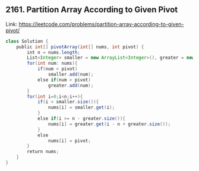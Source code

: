 ## 2161. Partition Array According to Given Pivot
Link: https://leetcode.com/problems/partition-array-according-to-given-pivot/

```java
class Solution {
    public int[] pivotArray(int[] nums, int pivot) {
        int n = nums.length;
        List<Integer> smaller = new ArrayList<Integer>(), greater = new ArrayList<Integer>();
        for(int num: nums){
            if(num < pivot)
                smaller.add(num);
            else if(num > pivot)
                greater.add(num);
        }
        for(int i=0;i<n;i++){
            if(i < smaller.size()){
                nums[i] = smaller.get(i);
            }
            else if(i >= n - greater.size()){
                nums[i] = greater.get(i - n + greater.size());
            }
            else
                nums[i] = pivot;
        }
        return nums;
    }
}
```
